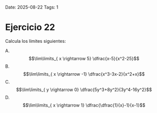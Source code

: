 Date: 2025-08-22
Tags: 1

# Ejercicio 22

 
Calcula los límites siguientes:




A.   $$\lim\limits_{ x \rightarrow  5}  \dfrac{x-5}{x^2-25}$$ 
B.   $$\lim\limits_{ x \rightarrow  -1}  \dfrac{x^3-3x-2}{x^2+x}$$ 
C.   $$\lim\limits_{ y \rightarrow  0}  \dfrac{5y^3+8y^2}{3y^4-16y^2}$$ 
D.   $$\lim\limits_{ x \rightarrow  1}  \dfrac{\dfrac{1}{x}-1}{x-1}$$ 
